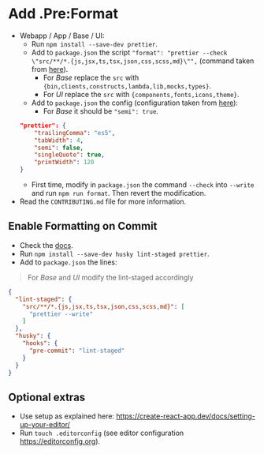 # Add .Pre:Format

- Webapp / App / Base / UI:
  - Run `npm install --save-dev prettier`.
  - Add to `package.json` the script `"format": "prettier --check \"src/**/*.{js,jsx,ts,tsx,json,css,scss,md}\"",` (command taken from [here](https://create-react-app.dev/docs/setting-up-your-editor/#formatting-code-automatically)).
    - For *Base* replace the `src` with `{bin,clients,constructs,lambda,lib,mocks,types}`.
    - For *UI* replace the `src` with `{components,fonts,icons,theme}`.
  - Add to `package.json` the config (configuration taken from [here](https://prettier.io/docs/en/configuration.html)):
    - For *Base* it should be `"semi": true`.
  ```json
  "prettier": {
      "trailingComma": "es5",
      "tabWidth": 4,
      "semi": false,
      "singleQuote": true,
      "printWidth": 120
  }
  ```
  - First time, modify in `package.json` the command `--check` into `--write` and run `npm run format`. Then revert the modification.
- Read the `CONTRIBUTING.md` file for more information.

## Enable Formatting on Commit

- Check the [docs](https://create-react-app.dev/docs/setting-up-your-editor/#formatting-code-automatically).
- Run `npm install --save-dev husky lint-staged prettier`.
- Add to `package.json` the lines:
> For *Base* and *UI* modify the lint-staged accordingly
```json
{
  "lint-staged": {
    "src/**/*.{js,jsx,ts,tsx,json,css,scss,md}": [
      "prettier --write"
    ]
  },
  "husky": {
    "hooks": {
      "pre-commit": "lint-staged"
    }
  }
}
```

## Optional extras

- Use setup as explained here: https://create-react-app.dev/docs/setting-up-your-editor/
- Run `touch .editorconfig` (see editor configuration https://editorconfig.org).
